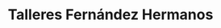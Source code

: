 ---
title: "Talleres Fernández Hermanos"
url: /cuevas-del-campo/talleres-fernandez-hermanos/
shop: Autowerkstatt
---